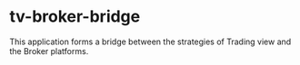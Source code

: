 # tv-broker-bridge
This application forms a bridge between the strategies of Trading view and the Broker platforms.
